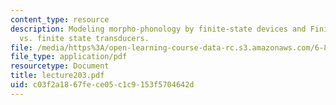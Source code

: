 ```yaml
---
content_type: resource
description: Modeling morpho-phonology by finite-state devices and Finite-state automata
  vs. finite state transducers.
file: /media/https%3A/open-learning-course-data-rc.s3.amazonaws.com/6-863j-natural-language-and-the-computer-representation-of-knowledge-spring-2003/c03f2a1867fece05c1c9153f5704642d_lecture203.pdf
file_type: application/pdf
resourcetype: Document
title: lecture203.pdf
uid: c03f2a18-67fe-ce05-c1c9-153f5704642d
---
```

